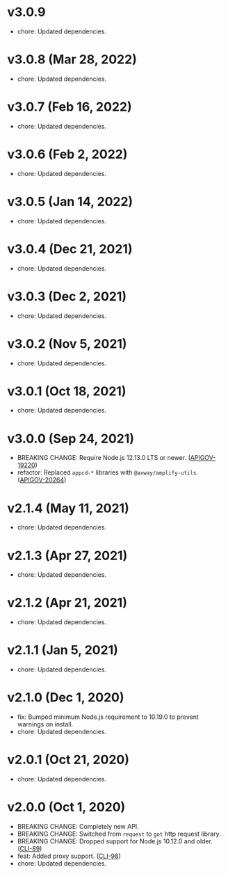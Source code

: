 # v3.0.9

 * chore: Updated dependencies.

# v3.0.8 (Mar 28, 2022)

 * chore: Updated dependencies.

# v3.0.7 (Feb 16, 2022)

 * chore: Updated dependencies.

# v3.0.6 (Feb 2, 2022)

 * chore: Updated dependencies.

# v3.0.5 (Jan 14, 2022)

 * chore: Updated dependencies.

# v3.0.4 (Dec 21, 2021)

 * chore: Updated dependencies.

# v3.0.3 (Dec 2, 2021)

 * chore: Updated dependencies.

# v3.0.2 (Nov 5, 2021)

 * chore: Updated dependencies.

# v3.0.1 (Oct 18, 2021)

 * chore: Updated dependencies.

# v3.0.0 (Sep 24, 2021)

 * BREAKING CHANGE: Require Node.js 12.13.0 LTS or newer.
   ([APIGOV-19220](https://jira.axway.com/browse/APIGOV-19220))
 * refactor: Replaced `appcd-*` libraries with `@axway/amplify-utils`.
   ([APIGOV-20264](https://jira.axway.com/browse/APIGOV-20264))

# v2.1.4 (May 11, 2021)

 * chore: Updated dependencies.

# v2.1.3 (Apr 27, 2021)

 * chore: Updated dependencies.

# v2.1.2 (Apr 21, 2021)

 * chore: Updated dependencies.

# v2.1.1 (Jan 5, 2021)

 * chore: Updated dependencies.

# v2.1.0 (Dec 1, 2020)

 * fix: Bumped minimum Node.js requirement to 10.19.0 to prevent warnings on install.
 * chore: Updated dependencies.

# v2.0.1 (Oct 21, 2020)

 * chore: Updated dependencies.

# v2.0.0 (Oct 1, 2020)

 * BREAKING CHANGE: Completely new API.
 * BREAKING CHANGE: Switched from `request` to `got` http request library.
 * BREAKING CHANGE: Dropped support for Node.js 10.12.0 and older.
   ([CLI-89](https://jira.axway.com/browse/CLI-89))
 * feat: Added proxy support. ([CLI-98](https://jira.axway.com/browse/CLI-98))
 * chore: Updated dependencies.
